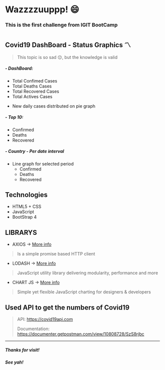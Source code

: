 # Wazzzzuuppp! :smile:
### This is the first challenge from IGIT BootCamp

#
## Covid19 DashBoard - Status Graphics :part_alternation_mark:
> This topic is so sad :pensive:, but the knowledge is valid
##### - DashBoard:
- Total Confimed Cases
- Total Deaths Cases
- Total Recovered Cases
- Total Actives Cases
* New daily cases distributed on pie graph
##### - Top 10: 
- Confirmed
- Deaths
- Recovered
##### - Country - Per date interval
- Line graph for selected period
    - Confirmed
    - Deaths
    - Recovered


## Technologies
- HTML5 + CSS
- JavaScript
- BootStrap 4

## LIBRARYS
- AXIOS -> [More info](https://axios-http.com)
> Is a simple promise based HTTP client
- LODASH -> [More info](https://lodash.com)
> JavaScript utility library delivering modularity, performance and more
- CHART JS -> [More info](https://www.chartjs.org)
> Simple yet flexible JavaScript charting for designers & developers

## Used API to get the numbers of Covid19
> API: https://covid19api.com
>
> Documentation: https://documenter.getpostman.com/view/10808728/SzS8rjbc

---

##### Thanks for visit!
##### See yah!